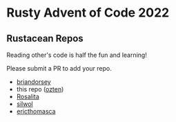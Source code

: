 # Rusty Advent of Code 2022

## Rustacean Repos

Reading other's code is half the fun and learning!

Please submit a PR to add your repo.

* [briandorsey](https://github.com/briandorsey/AdventOfCode/tree/main/2022)
* this repo ([ozten](https://github.com/ozten/adventofcode22))
* [Rosalita](https://github.com/Rosalita/advent-of-code-2022)
* [silwol](https://salsa.debian.org/silwol/aoc2022/-/tree/main)
* [ericthomasca](https://github.com/ericthomasca/adventofcode2022)

